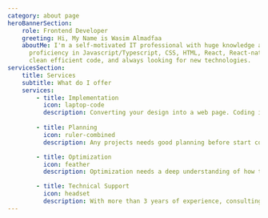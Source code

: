 ```yaml
---
category: about page
heroBannerSection:
    role: Frontend Developer
    greeting: Hi, My Name is Wasim Almadfaa
    aboutMe: I'm a self-motivated IT professional with huge knowledge and
      proficiency in Javascript/Typescript, CSS, HTML, React, React-native. I like
      clean efficient code, and always looking for new technologies.
servicesSection:
    title: Services
    subtitle: What do I offer
    services:
        - title: Implementation
          icon: laptop-code
          description: Converting your design into a web page. Coding is our duty by using the most modern technologies.
        
        - title: Planning
          icon: ruler-combined
          description: Any projects needs good planning before start coding and by using my experience, you can achieve your project to become reality.

        - title: Optimization
          icon: feather
          description: Optimization needs a deep understanding of how to do. Using my experience we can lead you into a faster and more reliable performance.

        - title: Technical Support
          icon: headset
          description: With more than 3 years of experience, consulting and training is one of my services focusing on web technologies.
---
```

